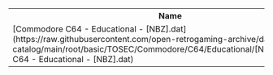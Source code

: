 <table>
<tr><th>Name</th><th>Size</th></tr>
<tr><td>
[Commodore C64 - Educational - [NBZ].dat](https://raw.githubusercontent.com/open-retrogaming-archive/dat-catalog/main/root/basic/TOSEC/Commodore/C64/Educational/[NBZ]/Commodore C64 - Educational - [NBZ].dat)
</td><td>82455</td></tr>
</table>
